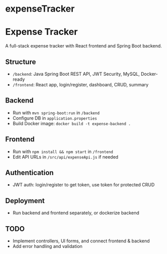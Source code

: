 # expenseTracker
# Expense Tracker

A full-stack expense tracker with React frontend and Spring Boot backend.

## Structure

- `/backend`: Java Spring Boot REST API, JWT Security, MySQL, Docker-ready
- `/frontend`: React app, login/register, dashboard, CRUD, summary

## Backend

- Run with `mvn spring-boot:run` in `/backend`
- Configure DB in `application.properties`
- Build Docker image: `docker build -t expense-backend .`

## Frontend

- Run with `npm install && npm start` in `/frontend`
- Edit API URLs in `/src/api/expenseApi.js` if needed

## Authentication

- JWT auth: login/register to get token, use token for protected CRUD

## Deployment

- Run backend and frontend separately, or dockerize backend

## TODO

- Implement controllers, UI forms, and connect frontend & backend
- Add error handling and validation
